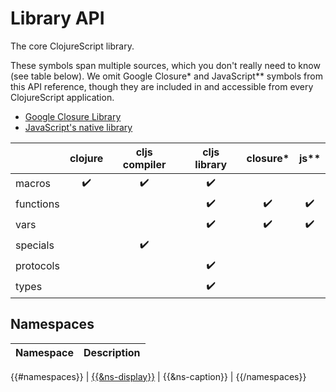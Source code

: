 # Library API

The core ClojureScript library.

These symbols span multiple sources, which you don't really need to know (see
table below).  We omit Google Closure\* and JavaScript\*\* symbols from this API
reference, though they are included in and accessible from every ClojureScript
application.

- [Google Closure Library](http://google.github.io/closure-library/api/)
- [JavaScript's native library](https://developer.mozilla.org/docs/Web/JavaScript/Reference)

|                 | clojure            | cljs compiler      | cljs library       | closure\*          | js\*\*             |
|-----------------|:------------------:|:------------------:|:------------------:|:------------------:|:------------------:|
| macros          | :heavy_check_mark: | :heavy_check_mark: | :heavy_check_mark: |                    |                    |
| functions       |                    |                    | :heavy_check_mark: | :heavy_check_mark: | :heavy_check_mark: |
| vars            |                    |                    | :heavy_check_mark: | :heavy_check_mark: | :heavy_check_mark: |
| specials        |                    | :heavy_check_mark: |                    |                    |                    |
| protocols       |                    |                    | :heavy_check_mark: |                    |                    |
| types           |                    |                    | :heavy_check_mark: |                    |                    |

## Namespaces

| Namespace | Description |
|-----------|-------------|
{{#namespaces}}
| [{{&ns-display}}](#{{&ns-link}}) | {{&ns-caption}} |
{{/namespaces}}
